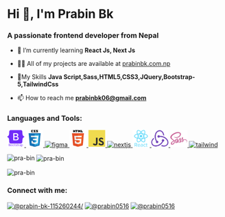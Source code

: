 <h1 align="start">Hi 👋, I'm Prabin Bk</h1>
<h3 align="start">A passionate frontend developer from Nepal</h3>

- 🌱 I’m currently learning **React Js, Next Js**

- 👨‍💻 All of my projects are available at [prabinbk.com.np](prabinbk.com.np)

- 💬My Skills **Java Script,Sass,HTML5,CSS3,JQuery,Bootstrap-5,TailwindCss**

- 📫 How to reach me **prabinbk06@gmail.com**


<h3 align="left">Languages and Tools:</h3>
<p align="left"> <a href="https://getbootstrap.com" target="_blank" rel="noreferrer"> <img src="https://raw.githubusercontent.com/devicons/devicon/master/icons/bootstrap/bootstrap-plain-wordmark.svg" alt="bootstrap" width="40" height="40"/> </a> <a href="https://www.w3schools.com/css/" target="_blank" rel="noreferrer"> <img src="https://raw.githubusercontent.com/devicons/devicon/master/icons/css3/css3-original-wordmark.svg" alt="css3" width="40" height="40"/> </a> <a href="https://www.figma.com/" target="_blank" rel="noreferrer"> <img src="https://www.vectorlogo.zone/logos/figma/figma-icon.svg" alt="figma" width="40" height="40"/> </a> <a href="https://www.w3.org/html/" target="_blank" rel="noreferrer"> <img src="https://raw.githubusercontent.com/devicons/devicon/master/icons/html5/html5-original-wordmark.svg" alt="html5" width="40" height="40"/> </a> <a href="https://developer.mozilla.org/en-US/docs/Web/JavaScript" target="_blank" rel="noreferrer"> <img src="https://raw.githubusercontent.com/devicons/devicon/master/icons/javascript/javascript-original.svg" alt="javascript" width="40" height="40"/> </a> <a href="https://nextjs.org/" target="_blank" rel="noreferrer"> <img src="https://cdn.worldvectorlogo.com/logos/nextjs-2.svg" alt="nextjs" width="40" height="40"/> </a> <a href="https://reactjs.org/" target="_blank" rel="noreferrer"> <img src="https://raw.githubusercontent.com/devicons/devicon/master/icons/react/react-original-wordmark.svg" alt="react" width="40" height="40"/> </a> <a href="https://redux.js.org" target="_blank" rel="noreferrer"> <img src="https://raw.githubusercontent.com/devicons/devicon/master/icons/redux/redux-original.svg" alt="redux" width="40" height="40"/> </a> <a href="https://sass-lang.com" target="_blank" rel="noreferrer"> <img src="https://raw.githubusercontent.com/devicons/devicon/master/icons/sass/sass-original.svg" alt="sass" width="40" height="40"/> </a> <a href="https://tailwindcss.com/" target="_blank" rel="noreferrer"> <img src="https://www.vectorlogo.zone/logos/tailwindcss/tailwindcss-icon.svg" alt="tailwind" width="40" height="40"/> </a> </p>

<p><img align="left" src="https://github-readme-stats.vercel.app/api/top-langs?username=pra-bin&show_icons=true&locale=en&layout=compact" alt="pra-bin" /></p>

<p>&nbsp;<img align="center" src="https://github-readme-stats.vercel.app/api?username=pra-bin&show_icons=true&locale=en" alt="pra-bin" /></p>

<p><img align="center" src="https://github-readme-streak-stats.herokuapp.com/?user=pra-bin&" alt="pra-bin" /></p>



<h3 align="left">Connect with me:</h3>

<p align="left">
<a href="https://linkedin.com/in/@prabin-bk-115260244/" target="blank"><img align="center" src="https://raw.githubusercontent.com/rahuldkjain/github-profile-readme-generator/master/src/images/icons/Social/linked-in-alt.svg" alt="@prabin-bk-115260244/" height="30" width="40" /></a>
<a href="https://fb.com/@prabin0516" target="blank"><img align="center" src="https://raw.githubusercontent.com/rahuldkjain/github-profile-readme-generator/master/src/images/icons/Social/facebook.svg" alt="@prabin0516" height="30" width="40" /></a>
<a href="https://instagram.com/@prabin0516" target="blank"><img align="center" src="https://raw.githubusercontent.com/rahuldkjain/github-profile-readme-generator/master/src/images/icons/Social/instagram.svg" alt="@prabin0516" height="30" width="40" /></a>
</p>

